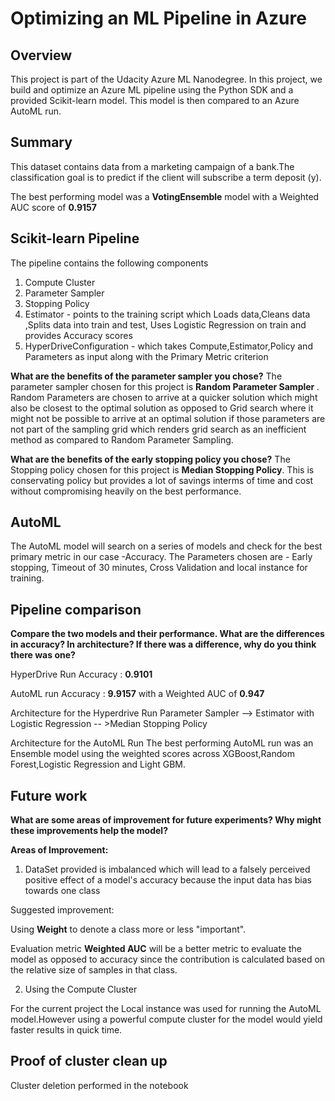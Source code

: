 # Optimizing an ML Pipeline in Azure

## Overview
This project is part of the Udacity Azure ML Nanodegree.
In this project, we build and optimize an Azure ML pipeline using the Python SDK and a provided Scikit-learn model.
This model is then compared to an Azure AutoML run.

## Summary
This dataset contains data from a marketing campaign of a bank.The classification goal is to predict if the client will subscribe a term deposit (y).

The best performing model was a **VotingEnsemble** model with a Weighted AUC score of **0.9157**

## Scikit-learn Pipeline
The pipeline contains the following components
  1. Compute Cluster
  2. Parameter Sampler
  3. Stopping Policy
  4. Estimator - points to the training script which Loads data,Cleans data ,Splits data into train and test, Uses Logistic Regression on train and provides Accuracy                 scores
  5. HyperDriveConfiguration  - which takes Compute,Estimator,Policy and Parameters as input along with the Primary Metric criterion

**What are the benefits of the parameter sampler you chose?**
The parameter sampler chosen for this project is <b> Random Parameter Sampler </b>.
Random Parameters are chosen to arrive at a quicker solution which might also be closest to the optimal solution as opposed to Grid search where it might not be possible to arrive at an optimal solution if those parameters are not part of the sampling grid which renders grid search as an inefficient method as compared to Random Parameter Sampling.

**What are the benefits of the early stopping policy you chose?**
The Stopping policy chosen for this project is **Median Stopping Policy**.
This is conservating policy but provides a lot of savings interms of time and cost without compromising heavily on the best performance.

## AutoML
The AutoML model will search on a series of models and check for the best primary metric in our case  -Accuracy.
The Parameters chosen are  - Early stopping, Timeout of 30 minutes, Cross Validation and local instance for training.

## Pipeline comparison
**Compare the two models and their performance. What are the differences in accuracy? In architecture? If there was a difference, why do you think there was one?**

HyperDrive Run Accuracy : **0.9101** 

AutoML run Accuracy :     **9.9157** with a Weighted AUC of **0.947** 

Architecture  for the Hyperdrive Run
Parameter Sampler --> Estimator with Logistic Regression -- >Median Stopping Policy

Architecture for the AutoML Run
The best performing AutoML run was an Ensemble model using the weighted scores across XGBoost,Random Forest,Logistic Regression and Light GBM.

## Future work
**What are some areas of improvement for future experiments? Why might these improvements help the model?**

**Areas of Improvement:**
1. DataSet provided is imbalanced which will lead to a falsely perceived positive effect of a model's accuracy because the input data has bias towards one class


Suggested improvement:

Using **Weight** to denote a class more or less "important".

Evaluation metric **Weighted AUC** will be a better metric to evaluate the model as opposed to accuracy since the contribution is calculated based on the relative size of samples in that class.

  2. Using the Compute Cluster

For the current project the Local instance was used for running the AutoML model.However using a powerful compute cluster for the model would yield faster results in quick time.

## Proof of cluster clean up
Cluster deletion performed in the notebook
